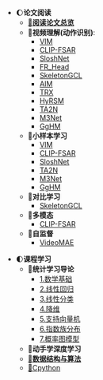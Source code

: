 * 🌔**论文阅读**
    * [**🔲阅读论文总览**](README.md)
    * 🔳**视频理解(动作识别)**:
        * [VIM](md/VIM.md)
        * [CLIP-FSAR](md/CLIP-FSAR.md)
        * [SloshNet](md/SloshNet.md)
        * [FR_Head](md/FR_Head.md)
        * [SkeletonGCL](md/SkeletonGCL.md)
        * [AIM](md/AIM.md)
        * [TRX](md/TRX.md)
        * [HyRSM](md/HyRSM.md)
        * [TA2N](md/TA2N.md)
        * [M3Net](md/M3Net.md)
        * [GgHM](md/GgHM.md)
    * 🔳**小样本学习**
        * [VIM](md/VIM.md)
        * [CLIP-FSAR](md/CLIP-FSAR.md)
        * [SloshNet](md/SloshNet.md)
        * [TA2N](md/TA2N.md)
        * [M3Net](md/M3Net.md)
        * [GgHM](md/GgHM.md)
    * 🔳**对比学习**
        * [SkeletonGCL](md/SkeletonGCL.md)
    * 🔳**多模态**
        * [CLIP-FSAR](md/CLIP-FSAR.md)
    * 🔳**自监督**
        * [VideoMAE](md/VideoMAE.md)

- 🌓**课程学习**
  - 🔳**统计学习导论**
    - [1.数学基础](study/1.Intro_Math.md)
    - [2.线性回归](study/2.LinearRegression.md)
    - [3.线性分类](study/3.LinearClassification.md)
    - [4.降维](study/4.DimentionReduction.md)
    - [5.支持向量机](study/5.SVM.md)
    - [6.指数族分布](study/6.Exponentialfamily.md)
    - [7.概率图模型](study/7.PGMIntro.md)
  - 🔳**动手学深度学习**
  - [**🔳数据结构与算法**](others/数据结构与算法.md)
  - [🔳Cpython](others/python特性.md)

